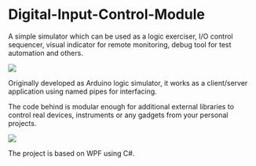 # Digital-Input-Control-Module

A simple simulator which can be used as a logic exerciser, I/O control sequencer, visual indicator for remote monitoring, debug tool for test automation and others.

![](https://github.com/EdoLabWorks/xedo-imgs/blob/master/IOContolModule.png)

Originally developed as Arduino logic simulator, it works as a client/server application using named pipes for interfacing.

The code behind is modular enough for additional external libraries to control real devices, instruments or any gadgets from your personal projects.

![](https://github.com/EdoLabWorks/xedo-imgs/blob/master/IOModuleOverview.png)

The project is based on WPF using C#.


